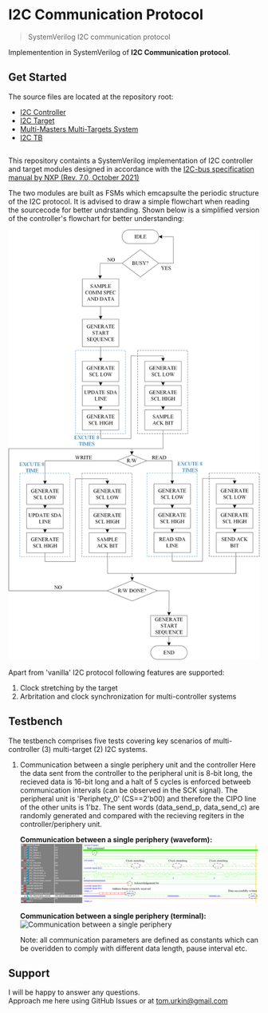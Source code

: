 # I2C Communication Protocol

> SystemVerilog I2C communication protocol  

Implementention in SystemVerilog of __I2C Communication protocol__.  

## Get Started

The source files  are located at the repository root:

- [I2C Controller](./master_I2C.sv)
- [I2C Target](./target_I2C.sv)
- [Multi-Masters Multi-Targets System](./I2C.sv)
- [I2C TB](./I2C_TB.sv)

##
This repository containts a SystemVerilog implementation of I2C controller and target modules designed in accordance with the [I2C-bus specification manual by NXP (Rev. 7.0, October 2021)](https://www.pololu.com/file/0J435/UM10204.pdf)

The two modules are built as FSMs which emcapsulte the periodic structure of the I2C protocol. It is advised to draw a simple flowchart when reading the sourcecode for better undrstanding. Shown below is a simplified version of the controller's flowchart for better understanding:

![Controller_flowchart](./docs/Controller_flowchart.JPG) 

Apart from 'vanilla' I2C protocol following features are supported:
1.  Clock stretching by the target
2.	Arbritation and clock synchronization for multi-controller systems

## Testbench

The testbench comprises five tests covering key scenarios of multi-controller (3) multi-target (2) I2C systems.

1.	Communication between a single periphery unit and the controller
	Here the data sent from the controller to the peripheral unit is 8-bit long, the recieved data is 16-bit long and a halt of 5 cycles is enforced betweeb communication intervals (can be observed in the SCK signal). 
	The peripheral unit is 'Periphety_0' (CS==2'b00) and therefore the CIPO line of the other units is 1'bz. The sent words (data_send_p, data_send_c) are randomly generated and compared with the recieving regiters in the controller/periphery unit. 	
	
	**Communication between a single periphery (waveform):**
		![Communication between a single periphery](./docs/tst1_wave.JPG) 
		
	**Communication between a single periphery (terminal):**
		![Communication between a single periphery](./docs/tst1_terminal.JPG)		
	
	Note: all communication parameters are defined as constants which can be overidden to comply with different data length, pause interval etc. 
		
## Support

I will be happy to answer any questions.  
Approach me here using GitHub Issues or at tom.urkin@gmail.com